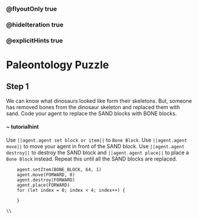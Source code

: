 ### @flyoutOnly true
### @hideIteration true
### @explicitHints true

# Paleontology Puzzle

## Step 1
We can know what dinosaurs looked like form their skeletons. But, someone has removed bones from the dinosaur skeleton and replaced them with sand. Code your agent to replace the SAND blocks with BONE blocks.

#### ~ tutorialhint 
Use ``||agent.agent set block or item||`` to `Bone Block`. Use ``||agent.agent move||`` to move your agent in front of the SAND block. Use ``||agent.agent destroy||`` to destroy the SAND block and ``||agent.agent place||`` to place a `Bone Block` instead. Repeat this until all the SAND blocks are replaced.


```ghost
    agent.setItem(BONE_BLOCK, 64, 1)
    agent.move(FORWARD, 0)
    agent.destroy(FORWARD)
    agent.place(FORWARD)
    for (let index = 0; index < 4; index++) {
    	
    }
```
```template
\\
```
```package
```
